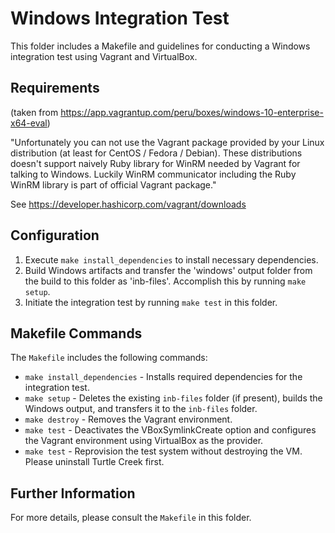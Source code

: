 # Windows Integration Test

This folder includes a Makefile and guidelines for conducting a Windows integration test using Vagrant and VirtualBox.

## Requirements

(taken from https://app.vagrantup.com/peru/boxes/windows-10-enterprise-x64-eval)

"Unfortunately you can not use the Vagrant package provided by your Linux distribution (at least for CentOS / Fedora / Debian). These distributions doesn't support naively Ruby library for WinRM needed by Vagrant for talking to Windows. Luckily WinRM communicator including the Ruby WinRM library is part of official Vagrant package."

See https://developer.hashicorp.com/vagrant/downloads

## Configuration

1. Execute `make install_dependencies` to install necessary dependencies.
2. Build Windows artifacts and transfer the 'windows' output folder from the build to this folder as 'inb-files'. Accomplish this by running `make setup`.
3. Initiate the integration test by running `make test` in this folder.

## Makefile Commands

The `Makefile` includes the following commands:

* `make install_dependencies` - Installs required dependencies for the integration test.
* `make setup` - Deletes the existing `inb-files` folder (if present), builds the Windows output, and transfers it to the `inb-files` folder.
* `make destroy` - Removes the Vagrant environment.
* `make test` - Deactivates the VBoxSymlinkCreate option and configures the Vagrant environment using VirtualBox as the provider.
* `make test` - Reprovision the test system without destroying the VM. Please uninstall Turtle Creek first.

## Further Information

For more details, please consult the `Makefile` in this folder.
